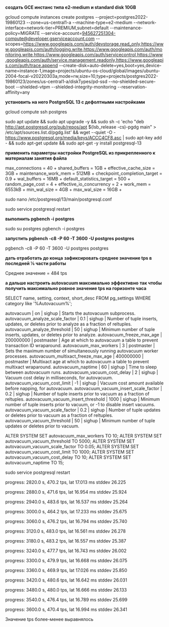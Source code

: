 **создать GCE инстанс типа e2-medium и standard disk 10GB**

gcloud compute instances create postgres --project=postgres2022-19860123 --zone=us-central1-a --machine-type=e2-medium --network-interface=network-tier=PREMIUM,subnet=default --maintenance-policy=MIGRATE --service-account=945627251304-compute@developer.gserviceaccount.com --scopes=https://www.googleapis.com/auth/devstorage.read_only,https://www.googleapis.com/auth/logging.write,https://www.googleapis.com/auth/monitoring.write,https://www.googleapis.com/auth/servicecontrol,https://www.googleapis.com/auth/service.management.readonly,https://www.googleapis.com/auth/trace.append --create-disk=auto-delete=yes,boot=yes,device-name=instance-1,image=projects/ubuntu-os-cloud/global/images/ubuntu-2004-focal-v20220303a,mode=rw,size=10,type=projects/postgres2022-19860123/zones/us-central1-a/diskTypes/pd-ssd --no-shielded-secure-boot --shielded-vtpm --shielded-integrity-monitoring --reservation-affinity=any

**установить на него PostgreSQL 13 с дефолтными настройками**

gcloud compute ssh postgres

sudo apt update && sudo apt upgrade -y && sudo sh -c 'echo "deb http://apt.postgresql.org/pub/repos/apt $(lsb_release -cs)-pgdg main" > /etc/apt/sources.list.d/pgdg.list' && wget --quiet -O - https://www.postgresql.org/media/keys/ACCC4CF8.asc | sudo apt-key add - && sudo apt-get update && sudo apt-get -y install postgresql-13

**применить параметры настройки PostgreSQL из прикрепленного к материалам занятия файла**

max_connections = 40 +
shared_buffers = 1GB +
effective_cache_size = 3GB +
maintenance_work_mem = 512MB +
checkpoint_completion_target = 0.9 +
wal_buffers = 16MB +
default_statistics_target = 500 +
random_page_cost = 4 +
effective_io_concurrency = 2 +
work_mem = 6553kB +
min_wal_size = 4GB +
max_wal_size = 16GB +

sudo nano /etc/postgresql/13/main/postgresql.conf

sudo service postgresql restart

**выполнить pgbench -i postgres**

sudo su postgres
pgbench -i postgres

**запустить pgbench -c8 -P 60 -T 3600 -U postgres postgres**

pgbench -c8 -P 60 -T 3600 -U postgres postgres

**дать отработать до конца**
**зафиксировать среднее значение tps в последней ⅙ части работы**

Среднее значение = 484 tps

**а дальше настроить autovacuum максимально эффективно**
**так чтобы получить максимально ровное значение tps на горизонте часа**

SELECT name, setting, context, short_desc FROM pg_settings WHERE category like '%Autovacuum%';

autovacuum                            | on        | sighup     | Starts the autovacuum subprocess.
 autovacuum_analyze_scale_factor       | 0.1       | sighup     | Number of tuple inserts, updates, or deletes prior to analyze as a fraction of reltuples.
 autovacuum_analyze_threshold          | 50        | sighup     | Minimum number of tuple inserts, updates, or deletes prior to analyze.
 autovacuum_freeze_max_age             | 200000000 | postmaster | Age at which to autovacuum a table to prevent transaction ID wraparound.
 autovacuum_max_workers                | 3         | postmaster | Sets the maximum number of simultaneously running autovacuum worker processes.
 autovacuum_multixact_freeze_max_age   | 400000000 | postmaster | Multixact age at which to autovacuum a table to prevent multixact wraparound.
 autovacuum_naptime                    | 60        | sighup     | Time to sleep between autovacuum runs.
 autovacuum_vacuum_cost_delay          | 2         | sighup     | Vacuum cost delay in milliseconds, for autovacuum.
 autovacuum_vacuum_cost_limit          | -1        | sighup     | Vacuum cost amount available before napping, for autovacuum.
 autovacuum_vacuum_insert_scale_factor | 0.2       | sighup     | Number of tuple inserts prior to vacuum as a fraction of reltuples.
 autovacuum_vacuum_insert_threshold    | 1000      | sighup     | Minimum number of tuple inserts prior to vacuum, or -1 to disable insert vacuums.
 autovacuum_vacuum_scale_factor        | 0.2       | sighup     | Number of tuple updates or deletes prior to vacuum as a fraction of reltuples.
 autovacuum_vacuum_threshold           | 50        | sighup     | Minimum number of tuple updates or deletes prior to vacuum.


ALTER SYSTEM SET autovacuum_max_workers TO 10;
ALTER SYSTEM SET autovacuum_vacuum_threshold TO 5000;
ALTER SYSTEM SET autovacuum_vacuum_scale_factor TO 0.05;
ALTER SYSTEM SET autovacuum_vacuum_cost_limit TO 1000;
ALTER SYSTEM SET autovacuum_vacuum_cost_delay TO 10;
ALTER SYSTEM SET autovacuum_naptime TO 15;

sudo service postgresql restart

progress: 2820.0 s, 470.2 tps, lat 17.013 ms stddev 26.225

progress: 2880.0 s, 471.6 tps, lat 16.954 ms stddev 25.924

progress: 2940.0 s, 483.6 tps, lat 16.537 ms stddev 25.264

progress: 3000.0 s, 464.2 tps, lat 17.233 ms stddev 25.675

progress: 3060.0 s, 476.2 tps, lat 16.794 ms stddev 25.740

progress: 3120.0 s, 483.0 tps, lat 16.561 ms stddev 26.278

progress: 3180.0 s, 483.2 tps, lat 16.557 ms stddev 25.387

progress: 3240.0 s, 477.7 tps, lat 16.743 ms stddev 26.002

progress: 3300.0 s, 479.9 tps, lat 16.668 ms stddev 26.075

progress: 3360.0 s, 469.9 tps, lat 17.026 ms stddev 25.850

progress: 3420.0 s, 480.6 tps, lat 16.642 ms stddev 26.031

progress: 3480.0 s, 480.0 tps, lat 16.666 ms stddev 26.133

progress: 3540.0 s, 476.4 tps, lat 16.789 ms stddev 25.699

progress: 3600.0 s, 470.4 tps, lat 16.994 ms stddev 26.341

Значение tps более-менее выравнялось 